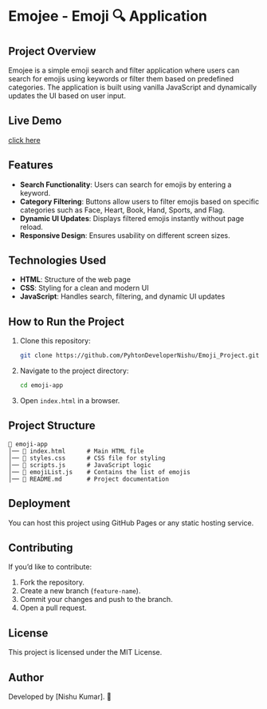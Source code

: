# Emojee - Emoji 🔍 Application

## Project Overview
Emojee is a simple emoji search and filter application where users can search for emojis using keywords or filter them based on predefined categories. The application is built using vanilla JavaScript and dynamically updates the UI based on user input.

## Live Demo
[click here](https://pyhtondevelopernishu.github.io/Emoji_Project/)

## Features
- **Search Functionality**: Users can search for emojis by entering a keyword.
- **Category Filtering**: Buttons allow users to filter emojis based on specific categories such as Face, Heart, Book, Hand, Sports, and Flag.
- **Dynamic UI Updates**: Displays filtered emojis instantly without page reload.
- **Responsive Design**: Ensures usability on different screen sizes.

## Technologies Used
- **HTML**: Structure of the web page
- **CSS**: Styling for a clean and modern UI
- **JavaScript**: Handles search, filtering, and dynamic UI updates

## How to Run the Project
1. Clone this repository:
   ```bash
   git clone https://github.com/PyhtonDeveloperNishu/Emoji_Project.git
   ```
2. Navigate to the project directory:
   ```bash
   cd emoji-app
   ```
3. Open `index.html` in a browser.

## Project Structure
```
📂 emoji-app
│── 📄 index.html      # Main HTML file
│── 📄 styles.css      # CSS file for styling
│── 📄 scripts.js      # JavaScript logic
│── 📄 emojiList.js    # Contains the list of emojis
│── 📄 README.md       # Project documentation
```

## Deployment
You can host this project using GitHub Pages or any static hosting service.

## Contributing
If you’d like to contribute:
1. Fork the repository.
2. Create a new branch (`feature-name`).
3. Commit your changes and push to the branch.
4. Open a pull request.

## License
This project is licensed under the MIT License.

## Author
Developed by [Nishu Kumar]. 🚀


